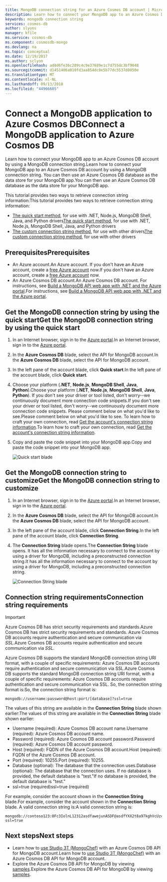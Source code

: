 ```yaml
---
title: MongoDB connection string for an Azure Cosmos DB account | Microsoft Docs
description: Learn how to connect your MongoDB app to an Azure Cosmos DB account by using a MongoDB connection string.
keywords: mongodb connection string
services: cosmos-db
author: slyons
manager: kfile
ms.service: cosmos-db
ms.component: cosmosdb-mongo
ms.devlang: na
ms.topic: conceptual
ms.date: 12/19/2017
ms.author: sclyon
ms.openlocfilehash: ad8d6fe36c289c4c9e37689e1c7d755dc3bf9048
ms.sourcegitcommit: d1451406a010fd3aa854dc8e5b77dc5537d8050e
ms.translationtype: MT
ms.contentlocale: nl-NL
ms.lasthandoff: 09/13/2018
ms.locfileid: "44966605"
---
```

# <a name="connect-a-mongodb-application-to-azure-cosmos-db"></a><span data-ttu-id="dc00e-104">Connect a MongoDB application to Azure Cosmos DB</span><span class="sxs-lookup"><span data-stu-id="dc00e-104">Connect a MongoDB application to Azure Cosmos DB</span></span>
<span data-ttu-id="dc00e-105">Learn how to connect your MongoDB app to an Azure Cosmos DB account by using a MongoDB connection string.</span><span class="sxs-lookup"><span data-stu-id="dc00e-105">Learn how to connect your MongoDB app to an Azure Cosmos DB account by using a MongoDB connection string.</span></span> <span data-ttu-id="dc00e-106">You can then use an Azure Cosmos DB database as the data store for your MongoDB app.</span><span class="sxs-lookup"><span data-stu-id="dc00e-106">You can then use an Azure Cosmos DB database as the data store for your MongoDB app.</span></span> 

<span data-ttu-id="dc00e-107">This tutorial provides two ways to retrieve connection string information:</span><span class="sxs-lookup"><span data-stu-id="dc00e-107">This tutorial provides two ways to retrieve connection string information:</span></span>

- <span data-ttu-id="dc00e-108">[The quick start method](#QuickstartConnection), for use with .NET, Node.js, MongoDB Shell, Java, and Python drivers</span><span class="sxs-lookup"><span data-stu-id="dc00e-108">[The quick start method](#QuickstartConnection), for use with .NET, Node.js, MongoDB Shell, Java, and Python drivers</span></span>
- <span data-ttu-id="dc00e-109">[The custom connection string method](#GetCustomConnection), for use with other drivers</span><span class="sxs-lookup"><span data-stu-id="dc00e-109">[The custom connection string method](#GetCustomConnection), for use with other drivers</span></span>

## <a name="prerequisites"></a><span data-ttu-id="dc00e-110">Prerequisites</span><span class="sxs-lookup"><span data-stu-id="dc00e-110">Prerequisites</span></span>

- <span data-ttu-id="dc00e-111">An Azure account.</span><span class="sxs-lookup"><span data-stu-id="dc00e-111">An Azure account.</span></span> <span data-ttu-id="dc00e-112">If you don't have an Azure account, create a [free Azure account](https://azure.microsoft.com/free/) now.</span><span class="sxs-lookup"><span data-stu-id="dc00e-112">If you don't have an Azure account, create a [free Azure account](https://azure.microsoft.com/free/) now.</span></span> 
- <span data-ttu-id="dc00e-113">An Azure Cosmos DB account.</span><span class="sxs-lookup"><span data-stu-id="dc00e-113">An Azure Cosmos DB account.</span></span> <span data-ttu-id="dc00e-114">For instructions, see [Build a MongoDB API web app with .NET and the Azure portal](create-mongodb-dotnet.md).</span><span class="sxs-lookup"><span data-stu-id="dc00e-114">For instructions, see [Build a MongoDB API web app with .NET and the Azure portal](create-mongodb-dotnet.md).</span></span>

## <a id="QuickstartConnection"></a><span data-ttu-id="dc00e-115">Get the MongoDB connection string by using the quick start</span><span class="sxs-lookup"><span data-stu-id="dc00e-115">Get the MongoDB connection string by using the quick start</span></span>
1. <span data-ttu-id="dc00e-116">In an Internet browser, sign in to the [Azure portal](https://portal.azure.com).</span><span class="sxs-lookup"><span data-stu-id="dc00e-116">In an Internet browser, sign in to the [Azure portal](https://portal.azure.com).</span></span>
2. <span data-ttu-id="dc00e-117">In the **Azure Cosmos DB** blade, select the API for MongoDB account.</span><span class="sxs-lookup"><span data-stu-id="dc00e-117">In the **Azure Cosmos DB** blade, select the API for MongoDB account.</span></span> 
3. <span data-ttu-id="dc00e-118">In the left pane of the account blade, click **Quick start**.</span><span class="sxs-lookup"><span data-stu-id="dc00e-118">In the left pane of the account blade, click **Quick start**.</span></span> 
4. <span data-ttu-id="dc00e-119">Choose your platform (**.NET**, **Node.js**, **MongoDB Shell**, **Java**, **Python**).</span><span class="sxs-lookup"><span data-stu-id="dc00e-119">Choose your platform (**.NET**, **Node.js**, **MongoDB Shell**, **Java**, **Python**).</span></span> <span data-ttu-id="dc00e-120">If you don't see your driver or tool listed, don't worry--we continuously document more connection code snippets.</span><span class="sxs-lookup"><span data-stu-id="dc00e-120">If you don't see your driver or tool listed, don't worry--we continuously document more connection code snippets.</span></span> <span data-ttu-id="dc00e-121">Please comment below on what you'd like to see.</span><span class="sxs-lookup"><span data-stu-id="dc00e-121">Please comment below on what you'd like to see.</span></span> <span data-ttu-id="dc00e-122">To learn how to craft your own connection, read [Get the account's connection string information](#GetCustomConnection).</span><span class="sxs-lookup"><span data-stu-id="dc00e-122">To learn how to craft your own connection, read [Get the account's connection string information](#GetCustomConnection).</span></span>
5. <span data-ttu-id="dc00e-123">Copy and paste the code snippet into your MongoDB app.</span><span class="sxs-lookup"><span data-stu-id="dc00e-123">Copy and paste the code snippet into your MongoDB app.</span></span>

    ![Quick start blade](./media/connect-mongodb-account/QuickStartBlade.png)

## <a id="GetCustomConnection"></a> <span data-ttu-id="dc00e-125">Get the MongoDB connection string to customize</span><span class="sxs-lookup"><span data-stu-id="dc00e-125">Get the MongoDB connection string to customize</span></span>
1. <span data-ttu-id="dc00e-126">In an Internet browser, sign in to the [Azure portal](https://portal.azure.com).</span><span class="sxs-lookup"><span data-stu-id="dc00e-126">In an Internet browser, sign in to the [Azure portal](https://portal.azure.com).</span></span>
2. <span data-ttu-id="dc00e-127">In the **Azure Cosmos DB** blade, select the API for MongoDB account.</span><span class="sxs-lookup"><span data-stu-id="dc00e-127">In the **Azure Cosmos DB** blade, select the API for MongoDB account.</span></span> 
3. <span data-ttu-id="dc00e-128">In the left pane of the account blade, click **Connection String**.</span><span class="sxs-lookup"><span data-stu-id="dc00e-128">In the left pane of the account blade, click **Connection String**.</span></span> 
4. <span data-ttu-id="dc00e-129">The **Connection String** blade opens.</span><span class="sxs-lookup"><span data-stu-id="dc00e-129">The **Connection String** blade opens.</span></span> <span data-ttu-id="dc00e-130">It has all the information necessary to connect to the account by using a driver for MongoDB, including a preconstructed connection string.</span><span class="sxs-lookup"><span data-stu-id="dc00e-130">It has all the information necessary to connect to the account by using a driver for MongoDB, including a preconstructed connection string.</span></span>

    ![Connection String blade](./media/connect-mongodb-account/ConnectionStringBlade.png)

## <a name="connection-string-requirements"></a><span data-ttu-id="dc00e-132">Connection string requirements</span><span class="sxs-lookup"><span data-stu-id="dc00e-132">Connection string requirements</span></span>
> [!Important]
> <span data-ttu-id="dc00e-133">Azure Cosmos DB has strict security requirements and standards.</span><span class="sxs-lookup"><span data-stu-id="dc00e-133">Azure Cosmos DB has strict security requirements and standards.</span></span> <span data-ttu-id="dc00e-134">Azure Cosmos DB accounts require authentication and secure communication via *SSL*.</span><span class="sxs-lookup"><span data-stu-id="dc00e-134">Azure Cosmos DB accounts require authentication and secure communication via *SSL*.</span></span> 
>
>

<span data-ttu-id="dc00e-135">Azure Cosmos DB supports the standard MongoDB connection string URI format, with a couple of specific requirements: Azure Cosmos DB accounts require authentication and secure communication via SSL.</span><span class="sxs-lookup"><span data-stu-id="dc00e-135">Azure Cosmos DB supports the standard MongoDB connection string URI format, with a couple of specific requirements: Azure Cosmos DB accounts require authentication and secure communication via SSL.</span></span> <span data-ttu-id="dc00e-136">So, the connection string format is:</span><span class="sxs-lookup"><span data-stu-id="dc00e-136">So, the connection string format is:</span></span>

    mongodb://username:password@host:port/[database]?ssl=true

<span data-ttu-id="dc00e-137">The values of this string are available in the **Connection String** blade shown earlier:</span><span class="sxs-lookup"><span data-stu-id="dc00e-137">The values of this string are available in the **Connection String** blade shown earlier:</span></span>

* <span data-ttu-id="dc00e-138">Username (required): Azure Cosmos DB account name.</span><span class="sxs-lookup"><span data-stu-id="dc00e-138">Username (required): Azure Cosmos DB account name.</span></span>
* <span data-ttu-id="dc00e-139">Password (required): Azure Cosmos DB account password.</span><span class="sxs-lookup"><span data-stu-id="dc00e-139">Password (required): Azure Cosmos DB account password.</span></span>
* <span data-ttu-id="dc00e-140">Host (required): FQDN of the Azure Cosmos DB account.</span><span class="sxs-lookup"><span data-stu-id="dc00e-140">Host (required): FQDN of the Azure Cosmos DB account.</span></span>
* <span data-ttu-id="dc00e-141">Port (required): 10255.</span><span class="sxs-lookup"><span data-stu-id="dc00e-141">Port (required): 10255.</span></span>
* <span data-ttu-id="dc00e-142">Database (optional): The database that the connection uses.</span><span class="sxs-lookup"><span data-stu-id="dc00e-142">Database (optional): The database that the connection uses.</span></span> <span data-ttu-id="dc00e-143">If no database is provided, the default database is "test."</span><span class="sxs-lookup"><span data-stu-id="dc00e-143">If no database is provided, the default database is "test."</span></span>
* <span data-ttu-id="dc00e-144">ssl=true (required)</span><span class="sxs-lookup"><span data-stu-id="dc00e-144">ssl=true (required)</span></span>

<span data-ttu-id="dc00e-145">For example, consider the account shown in the **Connection String** blade.</span><span class="sxs-lookup"><span data-stu-id="dc00e-145">For example, consider the account shown in the **Connection String** blade.</span></span> <span data-ttu-id="dc00e-146">A valid connection string is:</span><span class="sxs-lookup"><span data-stu-id="dc00e-146">A valid connection string is:</span></span>

    mongodb://contoso123:0Fc3IolnL12312asdfawejunASDF@asdfYXX2t8a97kghVcUzcDv98hawelufhawefafnoQRGwNj2nMPL1Y9qsIr9Srdw==@contoso123.documents.azure.com:10255/mydatabase?ssl=true

## <a name="next-steps"></a><span data-ttu-id="dc00e-147">Next steps</span><span class="sxs-lookup"><span data-stu-id="dc00e-147">Next steps</span></span>
* <span data-ttu-id="dc00e-148">Learn how to [use Studio 3T (MongoChef)](mongodb-mongochef.md) with an Azure Cosmos DB API for MongoDB account.</span><span class="sxs-lookup"><span data-stu-id="dc00e-148">Learn how to [use Studio 3T (MongoChef)](mongodb-mongochef.md) with an Azure Cosmos DB API for MongoDB account.</span></span>
* <span data-ttu-id="dc00e-149">Explore the Azure Cosmos DB API for MongoDB by viewing [samples](mongodb-samples.md).</span><span class="sxs-lookup"><span data-stu-id="dc00e-149">Explore the Azure Cosmos DB API for MongoDB by viewing [samples](mongodb-samples.md).</span></span>
